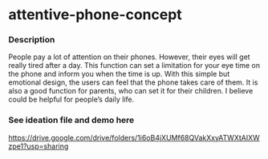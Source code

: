 # attentive-phone-concept

### Description
People pay a lot of attention on their phones. However, their eyes will get really tired after a day. This function can set a limitation for your eye time on the phone and inform you when the time is up. With this simple but emotional design, the users can feel that the phone takes care of them. It is also a good function for parents, who can set it for their children. I believe could be helpful for people’s daily life.

### See ideation file and demo here
https://drive.google.com/drive/folders/1i6oB4jXUMf68QVakXxyATWXtAIXWzpe1?usp=sharing
